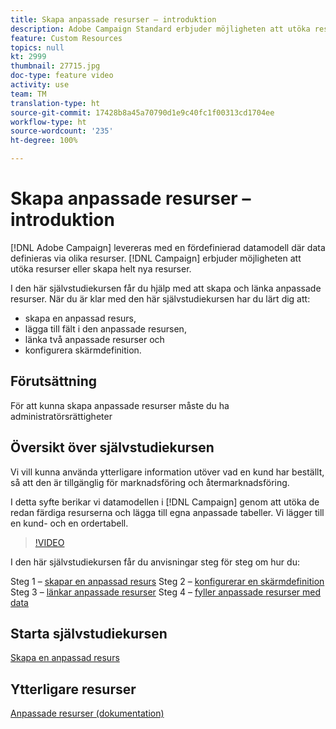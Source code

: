 ```yaml
---
title: Skapa anpassade resurser – introduktion
description: Adobe Campaign Standard erbjuder möjligheten att utöka resurserna eller skapa helt nya resurser. I den här självstudiekursen får du hjälp med att skapa och länka anpassade resurser.
feature: Custom Resources
topics: null
kt: 2999
thumbnail: 27715.jpg
doc-type: feature video
activity: use
team: TM
translation-type: ht
source-git-commit: 17428b8a45a70790d1e9c40fc1f00313cd1704ee
workflow-type: ht
source-wordcount: '235'
ht-degree: 100%

---
```



# Skapa anpassade resurser – introduktion

[!DNL Adobe Campaign] levereras med en fördefinierad datamodell där data definieras via olika resurser. [!DNL Campaign] erbjuder möjligheten att utöka resurser eller skapa helt nya resurser.

I den här självstudiekursen får du hjälp med att skapa och länka anpassade resurser. När du är klar med den här självstudiekursen har du lärt dig att:

* skapa en anpassad resurs,
* lägga till fält i den anpassade resursen,
* länka två anpassade resurser och
* konfigurera skärmdefinition.

## Förutsättning

För att kunna skapa anpassade resurser måste du ha administratörsrättigheter

## Översikt över självstudiekursen

Vi vill kunna använda ytterligare information utöver vad en kund har beställt, så att den är tillgänglig för marknadsföring och återmarknadsföring.

I detta syfte berikar vi datamodellen i [!DNL Campaign] genom att utöka de redan färdiga resurserna och lägga till egna anpassade tabeller. Vi lägger till en kund- och en ordertabell.

>[!VIDEO](https://video.tv.adobe.com/v/27715?quality=9)

I den här självstudiekursen får du anvisningar steg för steg om hur du:

Steg 1 – [skapar en anpassad resurs](./creating-a-custom-resource.md)
Steg 2 – [konfigurerar en skärmdefinition](./configuring-a-screen-definition-for-a-custom-resource.md)
Steg 3 – [länkar anpassade resurser](./linking-custom-resources.md)
Steg 4 – [fyller anpassade resurser med data](./populate-custom-resources-with-data.md)

## Starta självstudiekursen

[Skapa en anpassad resurs](./creating-a-custom-resource.md)

## Ytterligare resurser

[Anpassade resurser (dokumentation)](https://experienceleague.adobe.com/docs/campaign-standard/using/working-with-apis/global-concepts/custom-resources.html?lang=sv)
